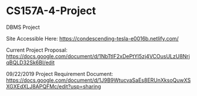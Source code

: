 # CS157A-4-Project
DBMS Project

Site Accessible Here:
https://condescending-tesla-e0016b.netlify.com/

Current Project Proposal:
https://docs.google.com/document/d/1NbTtIF2xDePtYl5zj4VCOusULzU8NrjqBQLD32Sk6BI/edit


09/22/2019
Project Requirement Document:
https://docs.google.com/document/d/1J9B9WtucvaSaEs8ERUnXksoQuwXSXGXEdXLJ8APQFMc/edit?usp=sharing



